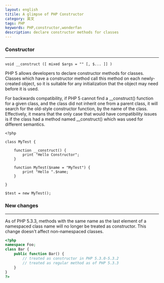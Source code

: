 ```yaml
---
layout: english
titile: A glimpse of PHP Constructor
category: 英文
tags: PHP
keywords: PHP,constructor,wonderfan
description: declare constructor methods for classes
---
```


### Constructor
---
```
void __construct ([ mixed $args = "" [, $... ]] )
```
PHP 5 allows developers to declare constructor methods for classes. Classes which have a constructor method call this method on each newly-created object, so it is suitable for any initialization that the object may need before it is used.

For backwards compatibility, if PHP 5 cannot find a __construct() function for a given class, and the class did not inherit one from a parent class, it will search for the old-style constructor function, by the name of the class. Effectively, it means that the only case that would have compatibility issues is if the class had a method named __construct() which was used for different semantics.
```
<?php

class MyTest {

    function __construct() {
        print "Hello Constructor";
    }

    function MyTest($name = "MyTest") {
        print "Hello ".$name;
    }

}

$test = new MyTest();
```

### New changes
---
As of PHP 5.3.3, methods with the same name as the last element of a namespaced class name will no longer be treated as constructor. This change doesn't affect non-namespaced classes.

```php
<?php
namespace Foo;
class Bar {
    public function Bar() {
        // treated as constructor in PHP 5.3.0-5.3.2
        // treated as regular method as of PHP 5.3.3
    }
}
?>
```
